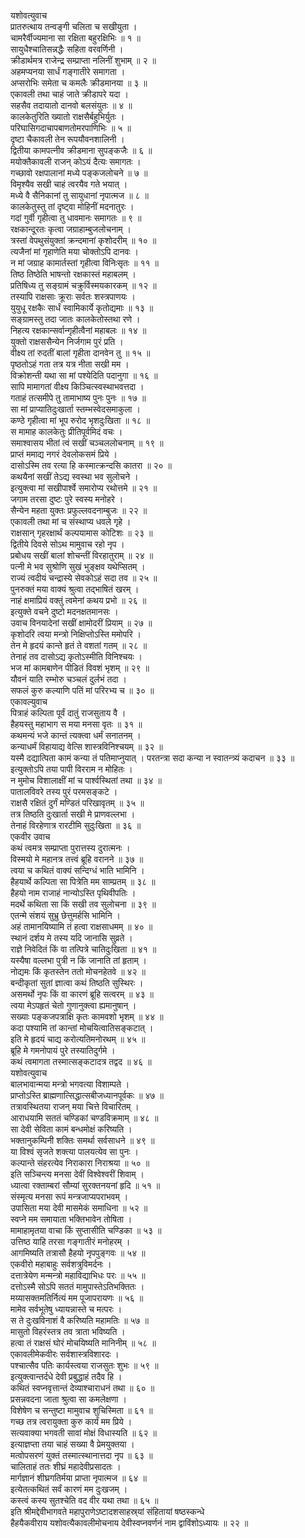 यशोवत्युवाच  
प्रातरुत्थाय तन्वङ्गी चलिता च सखीयुता ।  
चामरैर्वीज्यमाना सा रक्षिता बहुरक्षिभिः ॥ १ ॥  
सायुधैश्चातिसन्नद्धैः सहिता वरवर्णिनी ।  
क्रीडार्थमत्र राजेन्द्र सम्प्राप्ता नलिनीं शुभाम् ॥ २ ॥  
अहमप्यनया सार्धं गङ्गातीरे समागता ।  
अप्सरोभिः समेता च कमलैः क्रीडमानया ॥ ३ ॥  
एकावली तथा चाहं जाते क्रीडापरे यदा ।  
सहसैव तदायातो दानवो बलसंयुतः ॥ ४ ॥  
कालकेतुरिति ख्यातो राक्षसैर्बहुभिर्युतः ।  
परिघासिगदाचापबाणतोमरपाणिभिः ॥ ५ ॥  
दृष्टा चैकावली तेन रूपयौवनशालिनी ।  
द्वितीया कामपत्नीव क्रीडमाना सुपङ्कजैः ॥ ६ ॥  
मयोक्तैकावली राजन् कोऽयं दैत्यः समागतः ।  
गच्छावो रक्षपालानां मध्ये पङ्कजलोचने ॥ ७ ॥  
विमृश्यैव सखी चाहं त्वरयैव गते भयात् ।  
मध्ये वै सैनिकानां तु सायुधानां नृपात्मज ॥ ८ ॥  
कालकेतुस्तु तां दृष्ट्वा मोहिनीं मदनातुरः ।  
गदां गुर्वी गृहीत्वा तु धावमानः समागतः ॥ ९ ॥  
रक्षकान्दूरतः कृत्वा जग्राहाम्बुजलोचनाम् ।  
त्रस्तां वेपथुसंयुक्तां क्रन्दमानां कृशोदरीम् ॥ १० ॥  
त्यजैनां मां गृहाणेति मया चोक्तोऽपि दानवः ।  
न मां जग्राह कामार्तस्तां गृहीत्वा विनिःसृतः ॥ ११ ॥  
तिष्ठ तिष्ठेति भाषन्तो रक्षकास्तं महाबलम् ।  
प्रतिषिध्य तु सङ्ग्रामं चक्रुर्विस्मयकारकम् ॥ १२ ॥  
तस्यापि राक्षसाः क्रूराः सर्वतः शस्त्रपाणयः ।  
युयुधू रक्षकैः सार्धं स्वामिकार्ये कृतोद्यमाः ॥ १३ ॥  
सङ्ग्रामस्तु तदा जातः कालकेतोस्तथा रणे ।  
निहत्य रक्षकान्सर्वान्गृहीत्वैनां महाबलः ॥ १४ ॥  
युक्तो राक्षससैन्येन निर्जगाम पुरं प्रति ।  
वीक्ष्य तां रुदतीं बालां गृहीता दानवेन तु ॥ १५ ॥  
पृष्ठतोऽहं गता तत्र यत्र नीता सखी मम ।  
विक्रोशन्ती यथा सा मां पश्येदिति पदानुगा ॥ १६ ॥  
सापि मामागतां वीक्ष्य किञ्चित्स्वस्थाभवत्तदा ।  
गताहं तत्समीपे तु तामाभाष्य पुनः पुनः ॥ १७ ॥  
सा मां प्राप्यातिदुःखार्ता स्तम्भस्वेदसमाकुला ।  
कण्ठे गृहीत्वा मां भूप रुरोद भृशदुःखिता ॥ १८ ॥  
स मामाह कालकेतुः प्रीतिपूर्वमिदं वचः ।  
समाश्वासय भीतां त्वं सखीं चञ्चललोचनाम् ॥ १९ ॥  
प्राप्तं ममाद्य नगरं देवलोकसमं प्रिये ।  
दासोऽस्मि तव रत्या हि कस्मात्क्रन्दसि कातरा ॥ २० ॥  
कथयैनां सखीं तेऽद्य स्वस्था भव सुलोचने ।  
इत्युक्त्वा मां सखीपार्श्वे समारोप्य रथोत्तमे ॥ २१ ॥  
जगाम तरसा दुष्टः पुरे स्वस्य मनोहरे ।  
सैन्येन महता युक्तः प्रफुल्लवदनाम्बुजः ॥ २२ ॥  
एकावली तथा मां च संस्थाप्य धवले गृहे ।  
राक्षसान् गृहरक्षार्थं कल्पयामास कोटिशः ॥ २३ ॥  
द्वितीये दिवसे सोऽथ मामुवाच रहो नृप ।  
प्रबोधय सखीं बालां शोचन्तीं विरहातुराम् ॥ २४ ॥  
पत्नी मे भव सुश्रोणि सुखं भुङ्क्षव यथेप्सितम् ।  
राज्यं त्वदीयं चन्द्रास्ये सेवकोऽहं सदा तव ॥ २५ ॥  
पुनरुक्तं मया वाक्यं श्रुत्वा तद्‌भाषितं खरम् ।  
नाहं क्षमाप्रियं वक्तुं त्वमेनां कथय प्रभो ॥ २६ ॥  
इत्युक्ते वचने दुष्टो मदनक्षतमानसः ।  
उवाच विनयादेनां सखीं क्षामोदरीं प्रियाम् ॥ २७ ॥  
कृशोदरि त्वया मन्त्रो निक्षिप्तोऽस्ति ममोपरि ।  
तेन मे हृदयं कान्ते हृतं ते वशतां गतम् ॥ २८ ॥  
तेनाहं तव दासोऽद्य कृतोऽस्मीति विनिश्चयः ।  
भज मां कामबाणेन पीडितं विवशं भृशम् ॥ २९ ॥  
यौवनं याति रम्भोरु चञ्चलं दुर्लभं तदा ।  
सफलं कुरु कल्याणि पतिं मां परिरभ्य च ॥ ३० ॥  
एकावल्युवाच  
पित्राहं कल्पिता पूर्वं दातुं राजसुताय वै ।  
हैहयस्तु महाभाग स मया मनसा वृतः ॥ ३१ ॥  
कथमन्यं भजे कान्तं त्यक्त्वा धर्मं सनातनम् ।  
कन्याधर्मं विहायाद्य वेत्सि शास्त्रविनिश्चयम् ॥ ३२ ॥  
यस्मै दद्यात्पिता कामं कन्या तं पतिमाप्नुयात् ।
परतन्त्रा सदा कन्या न स्वातन्त्र्यं कदाचन ॥ ३३ ॥  
इत्युक्तोऽपि तया पापी विरराम न मोहितः ।  
न मुमोच विशालाक्षीं मां च पार्श्वस्थितां तथा ॥ ३४ ॥  
पातालविवरे तस्य पुरं परमसङ्कटे ।  
राक्षसै रक्षितं दुर्गं मण्डितं परिखावृतम् ॥ ३५ ॥  
तत्र तिष्ठति दुःखार्ता सखी मे प्राणवल्लभा ।  
तेनाहं विरहेणात्र रारटीमि सुदुःखिता ॥ ३६ ॥  
एकवीर उवाच  
कथं त्वमत्र सम्प्राप्ता पुरात्तस्य दुरात्मनः ।  
विस्मयो मे महानत्र तत्त्वं ब्रूहि वरानने ॥ ३७ ॥  
त्वया च कथितं वाक्यं सन्दिग्धं भाति भामिनि ।  
हैहयार्थे कल्पिता सा पित्रेति मम साम्प्रतम् ॥ ३८ ॥  
हैहयो नाम राजाहं नान्योऽस्ति पृथिवीपतिः ।  
मदर्थे कथिता सा किं सखी तव सुलोचना ॥ ३९ ॥  
एतन्मे संशयं सुभ्रु छेत्तुमर्हसि भामिनि ।  
अहं तामानयिष्यामि तं हत्वा राक्षसाधमम् ॥ ४० ॥  
स्थानं दर्शय मे तस्य यदि जानासि सुव्रते ।  
राज्ञे निवेदितं किं वा तत्पित्रे चातिदुःखिता ॥ ४१ ॥  
यस्यैषा वल्लभा पुत्री न किं जानाति तां हृताम् ।  
नोद्यमः किं कृतस्तेन ततो मोचनहेतवे ॥ ४२ ॥  
बन्दीकृतां सुतां ज्ञात्वा कथं तिष्ठति सुस्थिरः ।  
असमर्थो नृपः किं वा कारणं ब्रूहि सत्वरम् ॥ ४३ ॥  
त्वया मेऽपहृतं चेतो गुणानुक्त्वा ह्यमानुषान् ।  
सख्याः पङ्कजपत्राक्षि कृतः कामवशो भृशम् ॥ ४४ ॥  
कदा पश्यामि तां कान्तां मोचयित्वातिसङ्कटात् ।  
इति मे हृदयं चाद्य करोत्यतिमनोरथम् ॥ ४५ ॥  
ब्रूहि मे गमनोपायं पुरे तस्यातिदुर्गमे ।  
कथं त्वमागता तस्मात्सङ्कटादत्र तद्वद ॥ ४६ ॥  
यशोवत्युवाच  
बालभावान्मया मन्त्रो भगवत्या विशाम्पते ।  
प्राप्तोऽस्ति ब्राह्मणात्सिद्धात्सबीजध्यानपूर्वकः ॥ ४७ ॥  
तत्रावस्थितया राजन् मया चित्ते विचारितम् ।  
आराधयामि सततं चण्डिकां चण्डविक्रमाम् ॥ ४८ ॥  
सा देवी सेविता कामं बन्धमोक्षं करिष्यति ।  
भक्तानुकम्पिनी शक्तिः समर्था सर्वसाधने ॥ ४९ ॥  
या विश्वं सृजते शक्त्या पालयत्येव सा पुनः ।  
कल्पान्ते संहरत्येव निराकारा निराश्रया ॥ ५० ॥  
इति सञ्चिन्त्य मनसा देवीं विश्वेश्वरीं शिवाम् ।  
ध्यात्वा रक्ताम्बरां सौम्यां सुरक्तनयनां हृदि ॥ ५१ ॥  
संस्मृत्य मनसा रूपं मन्त्रजाप्यपराभवम् ।  
उपासिता मया देवी मासमेकं समाधिना ॥ ५२ ॥  
स्वप्ने मम समायाता भक्तिभावेन तोषिता ।  
मामाहामृतया वाचा किं सुप्तासीति चण्डिका ॥ ५३ ॥  
उत्तिष्ठ याहि तरसा गङ्गातीरं मनोहरम् ।  
आगमिष्यति तत्रासौ हैहयो नृपपुङ्गवः ॥ ५४ ॥  
एकवीरो महाबाहुः सर्वशत्रुविमर्दनः ।  
दत्तात्रेयेण मन्मन्त्रो महाविद्याभिधः परः ॥ ५५ ॥  
दत्तोऽस्मै सोऽपि सततं मामुपास्तेऽतिभक्तितः ।  
मय्यासक्तमतिर्नित्यं मम पूजापरायणः ॥ ५६ ॥  
मामेव सर्वभूतेषु ध्यायन्नास्ते च मत्परः ।  
स ते दुःखविनाशं वै करिष्यति महामतिः ॥ ५७ ॥  
मासुतो विहरंस्तत्र तव त्राता भविष्यति ।  
हत्वा तं राक्षसं घोरं मोचयिष्यति मानिनीम् ॥ ५८ ॥  
एकावलीमेकवीरः सर्वशास्त्रविशारदः ।  
पश्चात्सैव पतिः कार्यस्त्वया राजसुतः शुभः ॥ ५९ ॥  
इत्युक्त्वान्तर्दधे देवी प्रबुद्धाहं तदैव हि ।  
कथितं स्वप्नवृत्तान्तं देव्याश्चाराधनं तथा ॥ ६० ॥  
प्रसन्नवदना जाता श्रुत्वा सा कमलेक्षणा ।  
विशेषेण च सन्तुष्टा मामुवाच शुचिस्मिता ॥ ६१ ॥  
गच्छ तत्र त्वरायुक्ता कुरु कार्यं मम प्रिये ।  
सत्यवाक्या भगवती सावां मोक्षं विधास्यति ॥ ६२ ॥  
इत्याज्ञप्ता तया चाहं सख्या वै प्रेमयुक्तया ।  
मत्वोपसरणं युक्तं तस्मात्स्थानात्तदा नृप ॥ ६३ ॥  
चालिताहं ततः शीघ्रं महादेवीप्रसादतः ।  
मार्गज्ञानं शीघ्रगतिर्मया प्राप्ता नृपात्मज ॥ ६४ ॥  
इत्येतत्कथितं सर्वं कारणं मम दुःखजम् ।  
कस्त्वं कस्य सुतश्चेति वद वीर यथा तथा ॥ ६५ ॥  
इति श्रीमद्देवीभागवते महापुराणेऽष्टादशसाहस्र्यां संहितायां षष्ठस्कन्धे  
हैहयैकवीराय यशोवत्यैकावलीमोचनाय देवीस्वप्नवर्णनं नाम द्वाविंशोऽध्यायः ॥ २२ ॥
